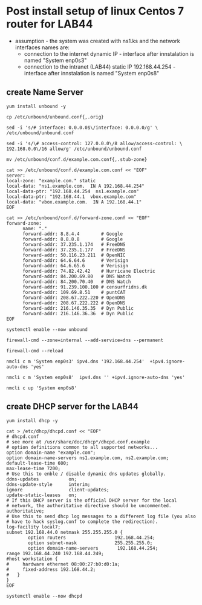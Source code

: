 # Post install setup of linux Centos 7 router for LAB44
* assumption - the system was created with ns1.ks and the network interfaces names are:
   * connection to the internet dynamic IP - interface after innstalation is named "System enp0s3"
   * connection to the intranet (LAB44) static IP 192.168.44.254 - interface after innstalation is named "System enp0s8"
    
## create Name Server 
```
yum install unbound -y
```

```cp /etc/unbound/unbound.conf{,.orig}```

```
sed -i 's/# interface: 0.0.0.0$\/interface: 0.0.0.0/g' \
/etc/unbound/unbound.conf
```

```
sed -i 's/\# access-control: 127.0.0.0\/8 allow/access-control: \
192.168.0.0\/16 allow/g' /etc/unbound/unbound.conf
```

```mv /etc/unbound/conf.d/example.com.conf{,.stub-zone}```

```
cat >> /etc/unbound/conf.d/example.com.conf << "EOF"
server:
local-zone: "example.com." static
local-data: "ns1.example.com.  IN A 192.168.44.254"
local-data-ptr: "192.168.44.254  ns1.example.com"
local-data-ptr: "192.168.44.1  vbox.example.com"
local-data: "vbox.example.com.  IN A 192.168.44.1"
EOF
```

```
cat >> /etc/unbound/conf.d/forward-zone.conf << "EOF"
forward-zone:
      name: "."
      forward-addr: 8.8.4.4        # Google
      forward-addr: 8.8.8.8        # Google
      forward-addr: 37.235.1.174   # FreeDNS
      forward-addr: 37.235.1.177   # FreeDNS
      forward-addr: 50.116.23.211  # OpenNIC
      forward-addr: 64.6.64.6      # Verisign
      forward-addr: 64.6.65.6      # Verisign
      forward-addr: 74.82.42.42    # Hurricane Electric
      forward-addr: 84.200.69.80   # DNS Watch
      forward-addr: 84.200.70.40   # DNS Watch
      forward-addr: 91.239.100.100 # censurfridns.dk
      forward-addr: 109.69.8.51    # puntCAT
      forward-addr: 208.67.222.220 # OpenDNS
      forward-addr: 208.67.222.222 # OpenDNS
      forward-addr: 216.146.35.35  # Dyn Public
      forward-addr: 216.146.36.36  # Dyn Public
EOF
```

```systemctl enable --now unbound```

```firewall-cmd --zone=internal --add-service=dns --permanent```

```firewall-cmd --reload```

```nmcli c m 'System enp0s3' ipv4.dns '192.168.44.254'  +ipv4.ignore-auto-dns 'yes'```

```nmcli c m 'System enp0s8'  ipv4.dns '' +ipv4.ignore-auto-dns 'yes'```

```nmcli c up 'System enp0s8'```

## create DHCP server for the LAB44
```yum install dhcp -y```

```
cat > /etc/dhcp/dhcpd.conf << "EOF"
# dhcpd.conf
# see more at /usr/share/doc/dhcp*/dhcpd.conf.example
# option definitions common to all supported networks...
option domain-name "example.com";
option domain-name-servers ns1.example.com, ns2.example.com;
default-lease-time 600;
max-lease-time 7200;
# Use this to enble / disable dynamic dns updates globally.
ddns-updates           on;
ddns-update-style      interim;
ignore                 client-updates;
update-static-leases   on;
# If this DHCP server is the official DHCP server for the local
# network, the authoritative directive should be uncommented.
authoritative;
# Use this to send dhcp log messages to a different log file (you also
# have to hack syslog.conf to complete the redirection).
log-facility local7;
subnet 192.168.44.0 netmask 255.255.255.0 {
        option routers                  192.168.44.254;
        option subnet-mask              255.255.255.0;
        option domain-name-servers       192.168.44.254;
range 192.168.44.240 192.168.44.249;
#host workstation {
#     hardware ethernet 08:00:27:b0:d0:1a;
#     fixed-address 192.168.44.2;
#	}
}
EOF
```

```systemctl enable --now dhcpd```
